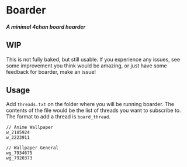 # Boarder
##### A minimal 4chan board hoarder

## WIP
This is not fully baked, but still usable. If you experience any issues, 
see some improvement you think would be amazing, or just have some feedback 
for boarder, make an issue!

## Usage
Add `threads.txt` on the folder where you will be running boarder. The 
contents of the file would be the list of threads you want to subscribe to.
The format to add a thread is `board_thread`.
```
// Anime Wallpaper
w_2185924
w_2223911

// Wallpaper General
wg_7934675
wg_7920373
```

